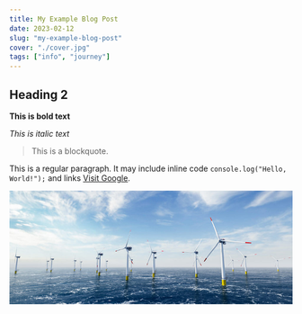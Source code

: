 ```yaml
---
title: My Example Blog Post
date: 2023-02-12
slug: "my-example-blog-post"
cover: "./cover.jpg"
tags: ["info", "journey"]
---
```


## Heading 2

**This is bold text**

_This is italic text_

> This is a blockquote.

This is a regular paragraph. It may include inline code `console.log("Hello, World!");` and links [Visit Google](https://www.google.com).

![Image Alt Text](./cover.jpg)
